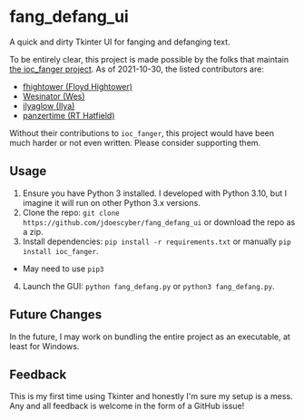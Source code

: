 # fang_defang_ui

 A quick and dirty Tkinter UI for fanging and defanging text.

To be entirely clear, this project is made possible by the folks that maintain [the ioc_fanger project](https://github.com/ioc-fang/ioc-fanger).
As of 2021-10-30, the listed contributors are:

* [fhightower (Floyd Hightower)](https://github.com/fhightower)
* [Wesinator (Wes)](https://github.com/wesinator)
* [ilyaglow (Ilya)](https://github.com/ilyaglow)
* [panzertime (RT Hatfield)](https://github.com/panzertime)

Without their contributions to `ioc_fanger`, this project would have been much harder or not even written. Please consider supporting them.

## Usage

1. Ensure you have Python 3 installed. I developed with Python 3.10, but I imagine it will run on other Python 3.x versions.
2. Clone the repo: `git clone https://github.com/jdoescyber/fang_defang_ui` or download the repo as a zip.
3. Install dependencies: `pip install -r requirements.txt` or manually `pip install ioc_fanger`.
  * May need to use `pip3`
4. Launch the GUI: `python fang_defang.py` or `python3 fang_defang.py`.

## Future Changes

In the future, I may work on bundling the entire project as an executable, at least for Windows.

## Feedback

This is my first time using Tkinter and honestly I'm sure my setup is a mess. Any and all feedback is welcome in the form of a GitHub issue!